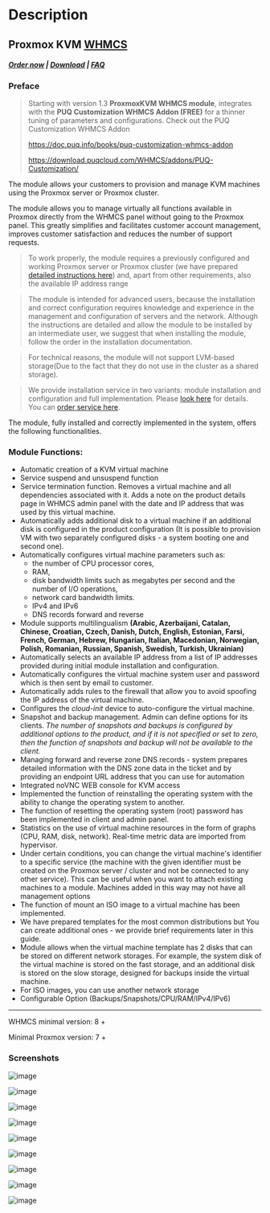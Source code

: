 # Description

## Proxmox KVM **[WHMCS](https://puqcloud.com/link.php?id=77)**

#####  [Order now](https://puqcloud.com/index.php?rp=/store/whmcs-module-proxmox-kvm) | [Download](https://download.puqcloud.com/WHMCS/servers/PUQ_WHMCS-Proxmox-KVM/) | [FAQ](https://faq.puqcloud.com/)

### Preface

>Starting with version 1.3 **ProxmoxKVM WHMCS module**, integrates with the **PUQ Customization WHMCS Addon (FREE)** for a thinner tuning of parameters and configurations.
>Check out the PUQ Customization WHMCS Addon
>
>https://doc.puq.info/books/puq-customization-whmcs-addon
>
>https://download.puqcloud.com/WHMCS/addons/PUQ-Customization/

The module allows your customers to provision and manage KVM machines using the Proxmox server or Proxmox cluster.

The module allows you to manage virtually all functions available in Proxmox directly from the WHMCS panel without going to the Proxmox panel. This greatly simplifies and facilitates customer account management, improves customer satisfaction and reduces the number of support requests.

>To work properly, the module requires a previously configured and working Proxmox server or Proxmox cluster (we have prepared [detailed instructions here](https://doc.puq.info/books/proxmoxkvm-whmcs-module/chapter/installation-and-configuration-guide)) and, apart from other requirements, also the available IP address range

>The module is intended for advanced users, because the installation and correct configuration requires knowledge and experience in the management and configuration of servers and the network. Although the instructions are detailed and allow the module to be installed by an intermediate user, we suggest that when installing the module, follow the order in the installation documentation.

>For technical reasons, the module will not support LVM-based storage(Due to the fact that they do not use in the cluster as a shared storage).

>We provide installation service in two variants: module installation and configuration and full implementation. Please [look here](https://panel.puqcloud.com/link.php?id=27) for details. You can [order service here](https://panel.puqcloud.com/index.php?rp=/store/whmcs-module-proxmox-kvm/whmcs-proxmox-kvm-installation-service).

The module, fully installed and correctly implemented in the system, offers the following functionalities.

### Module Functions:

- Automatic creation of a KVM virtual machine
- Service suspend and unsuspend function
- Service termination function. Removes a virtual machine and all dependencies associated with it. Adds a note on the product details page in WHMCS admin panel with the date and IP address that was used by this virtual machine.
- Automatically adds additional disk to a virtual machine if an additional disk is configured in the product configuration (It is possible to provision VM with two separately configured disks - a system booting one and second one).
- Automatically configures virtual machine parameters such as: 
    - the number of CPU processor cores,
    - RAM,
    - disk bandwidth limits such as megabytes per second and the number of I/O operations,
    - network card bandwidth limits.
    - IPv4 and IPv6
    - DNS records forward and reverse
- Module supports multilingualism **(Arabic, Azerbaijani, Catalan, Chinese, Croatian, Czech, Danish, Dutch, English, Estonian, Farsi, French, German, Hebrew, Hungarian, Italian, Macedonian, Norwegian, Polish, Romanian, Russian, Spanish, Swedish, Turkish, Ukrainian)**
- Automatically selects an available IP address from a list of IP addresses provided during initial module installation and configuration.
- Automatically configures the virtual machine system user and password which is then sent by email to customer.
- Automatically adds rules to the firewall that allow you to avoid spoofing the IP address of the virtual machine.
- Configures the *cloud-init* device to auto-configure the virtual machine.
- Snapshot and backup management. Admin can define options for its clients. *The number of snapshots and backups is configured by additional options to the product, and if it is not specified or set to zero, then the function of snapshots and backup will not be available to the client.*
- Managing forward and reverse zone DNS records - system prepares detailed information with the DNS zone data in the ticket and by providing an endpoint URL address that you can use for automation
- Integrated noVNC WEB console for KVM access
- Implemented the function of reinstalling the operating system with the ability to change the operating system to another.
- The function of resetting the operating system (root) password has been implemented in client and admin panel.
- Statistics on the use of virtual machine resources in the form of graphs (CPU, RAM, disk, network). Real-time metric data are imported from hypervisor.
- Under certain conditions, you can change the virtual machine's identifier to a specific service (the machine with the given identifier must be created on the Proxmox server / cluster and not be connected to any other service). This can be useful when you want to attach existing machines to a module. Machines added in this way may not have all management options
- The function of mount an ISO image to a virtual machine has been implemented.
- We have prepared templates for the most common distributions but You can create additional ones - we provide brief requirements later in this guide.
- Module allows when the virtual machine template has 2 disks that can be stored on different network storages. For example, the system disk of the virtual machine is stored on the fast storage, and an additional disk is stored on the slow storage, designed for backups inside the virtual machine.
- For ISO images, you can use another network storage
- Configurable Option (Backups/Snapshots/CPU/RAM/IPv4/IPv6)


- - - - - -

WHMCS minimal version: 8 +

Minimal Proxmox version: 7 +

### Screenshots

![image](https://github.com/PUQ-sp-z-o-o/WHMCS-Module-Proxmox-KVM/assets/81689153/2efc1e27-0662-48f1-abce-4c20c408fb1c)

![image](https://github.com/PUQ-sp-z-o-o/WHMCS-Module-Proxmox-KVM/assets/81689153/52a2a142-e938-42df-9748-f939748d3ab9)

![image](https://github.com/PUQ-sp-z-o-o/WHMCS-Module-Proxmox-KVM/assets/81689153/a905839b-34fd-4792-8576-185e4f0a6b3c)

![image](https://github.com/PUQ-sp-z-o-o/WHMCS-Module-Proxmox-KVM/assets/81689153/e2ef55be-0691-4c4b-92f5-61b8ce2023b1)

![image](https://github.com/PUQ-sp-z-o-o/WHMCS-Module-Proxmox-KVM/assets/81689153/030eb710-b3e5-4ce7-83ec-7dd2c3dd37ce)

![image](https://github.com/PUQ-sp-z-o-o/WHMCS-Module-Proxmox-KVM/assets/81689153/fd56f743-8d6e-4c58-bbae-f4a04cfc9473)

![image](https://github.com/PUQ-sp-z-o-o/WHMCS-Module-Proxmox-KVM/assets/81689153/48fb7a12-cd3c-48d2-a61f-73e3986558e4)

![image](https://github.com/PUQ-sp-z-o-o/WHMCS-Module-Proxmox-KVM/assets/81689153/865e0a15-58a3-4763-ad6c-58f1e5f4159e)

![image](https://github.com/PUQ-sp-z-o-o/WHMCS-Module-Proxmox-KVM/assets/81689153/d97c7c7d-e7f8-4d1c-a5d9-8add40f98d94)
